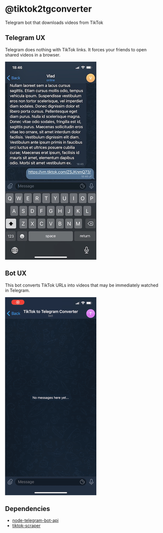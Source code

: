 # @tiktok2tgconverter
Telegram bot that downloads videos from TikTok

## Telegram UX

Telegram does nothing with TikTok links. It forces your friends to open shared videos in a browser.

![TikTok url in a Telegram chat](chat.jpg)

## Bot UX

This bot converts TikTok URLs into videos that may be immediately watched in Telegram.

![Bot converting TikTok url to video](bot.gif)

## Dependencies

* [node-telegram-bot-api](https://github.com/yagop/node-telegram-bot-api)
* [tiktok-scraper](https://github.com/drawrowfly/tiktok-scraper)

